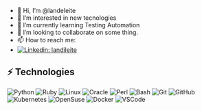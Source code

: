 - 👋 Hi, I’m @landeleite
- 👀 I’m interested in new tecnologies
- 🌱 I’m currently learning Testing Automation
- 💞️ I’m looking to collaborate on some thing.
- 📫 How to reach me:
- [![Linkedin: landileite](https://img.shields.io/badge/-Linkedin-blue?style=flat-square&logo=Linkedin&logoColor=white&link=https://www.linkedin.com/in/landileite/)](https://www.linkedin.com/in/landileite/)


## ⚡ Technologies

![Python](https://img.shields.io/badge/-Python-FFF000?style=curve-square&logo=python&logoColor=purple)
![Ruby](https://img.shields.io/badge/-Ruby-white?style=curve-square&logo=ruby&logoColor=red)
![Linux](https://img.shields.io/badge/-Linux-00008b?style=curve-square&logo=linux&logoColor=black)
![Oracle](https://img.shields.io/badge/Oracle%2011%20G-F80000?style=curve-square&logo=oracle&logoColor=white)
![Perl](https://img.shields.io/badge/Perl%205-blue?style=curve-square&logo=perl&logoColor=purple)
![Bash](https://img.shields.io/badge/Bash%20$_-black?style=curve-square&logo=bash&logoColor=purple&labelColor=green)
![Git](https://img.shields.io/badge/-Git-black?style=curve-square&logo=git)
![GitHub](https://img.shields.io/badge/-GitHub-181717?style=curve-square&logo=github)
![Kubernetes](https://img.shields.io/badge/-Kubernetes-blue?style=curve-square&logo=kubernetes&logoColor=white)
![OpenSuse](https://img.shields.io/badge/-OpenSuse-green?style=curve-square&logo=OpenSuse&logoColor=white)
![Docker](https://img.shields.io/badge/-Docker-blue?style=curve-square&logo=Docker&logoColor=white)
![VSCode](https://img.shields.io/badge/-VSCode-white?style=curve-square&logo=visual-studio-code&logoColor=blue)

<!---
landex/landex is a ✨ special ✨ repository because its `README.md` (this file) appears on your GitHub profile.
You can click the Preview link to take a look at your changes.
--->
